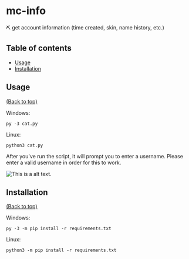 # mc-info
 ⛏ get account information (time created, skin, name history, etc.) 
 
## Table of contents

- [Usage](#usage)
- [Installation](#installation)

## Usage

[(Back to top)](#table-of-contents)

Windows: 

```
py -3 cat.py
```

Linux:
```
python3 cat.py
```

After you've run the script, it will prompt you to enter a username.
Please enter a valid username in order for this to work.


![This is a alt text.](https://external-content.duckduckgo.com/iu/?u=https%3A%2F%2Fwallpapercave.com%2Fwp%2Fwp4711614.png&f=1&nofb=1 "ily <3")

## Installation

[(Back to top)](#table-of-contents)

Windows:
```
py -3 -m pip install -r requirements.txt
```

Linux:
```
python3 -m pip install -r requirements.txt
```
